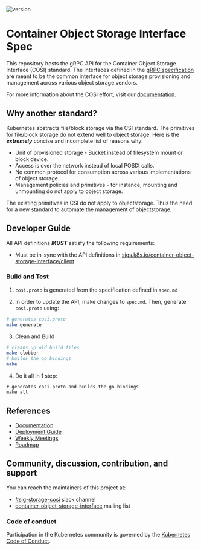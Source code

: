![version](https://img.shields.io/badge/status-pre--alpha-lightgrey)

# Container Object Storage Interface Spec

This repository hosts the gRPC API for the Container Object Storage Interface (COSI) standard. The interfaces defined in the [gRPC specification](cosi.proto) are meant to be the common interface for object storage provisioning and management across various object storage vendors.

For more information about the COSI effort, visit our [documentation](https://container-object-storage-interface.github.io/docs).

## Why another standard?

Kubernetes abstracts file/block storage via the CSI standard. The primitives for file/block storage do not extend well to object storage. Here is the **_extremely_** concise and incomplete list of reasons why:

 - Unit of provisioned storage - Bucket instead of filesystem mount or block device.
 - Access is over the network instead of local POSIX calls.
 - No common protocol for consumption across various implementations of object storage.
 - Management policies and primitives - for instance, mounting and unmounting do not apply to object storage.

The existing primitives in CSI do not apply to objectstorage. Thus the need for a new standard to automate the management of objectstorage.

## Developer Guide

All API definitions **_MUST_** satisfy the following requirements:

<!-- - Must be backwards compatible -->
 - Must be in-sync with the API definitions in [sigs.k8s.io/container-object-storage-interface/client](https://github.com/kubernetes-sigs/container-object-storage-interface)

### Build and Test

1. `cosi.proto` is generated from the specification defined in `spec.md`

2. In order to update the API, make changes to `spec.md`. Then, generate `cosi.proto` using:

```sh
# generates cosi.proto
make generate
```

3. Clean and Build

```sh
# cleans up old build files
make clobber
# builds the go bindings
make
```

4. Do it all in 1 step:

```
# generates cosi.proto and builds the go bindings
make all
```

## References

- [Documentation](https://container-object-storage-interface.github.io/)
- [Deployment Guide](https://container-object-storage-interface.github.io/docs/deployment-guide)
- [Weekly Meetings](https://container-object-storage-interface.github.io/docs/community/weekly-meetings)
- [Roadmap](https://github.com/orgs/kubernetes-sigs/projects/8)

## Community, discussion, contribution, and support

You can reach the maintainers of this project at:

- [#sig-storage-cosi](https://kubernetes.slack.com/messages/sig-storage-cosi) slack channel
- [container-object-storage-interface](https://groups.google.com/g/container-object-storage-interface-wg?pli=1) mailing list

### Code of conduct

Participation in the Kubernetes community is governed by the [Kubernetes Code of Conduct](code-of-conduct.md).
